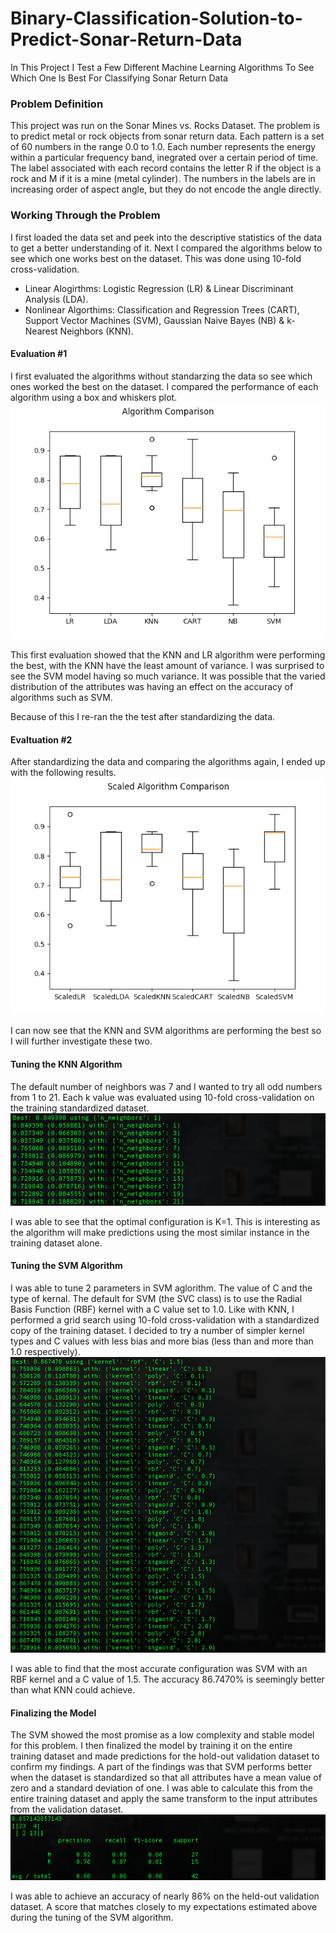 # Binary-Classification-Solution-to-Predict-Sonar-Return-Data
In This Project I Test a Few Different Machine Learning Algorithms To See Which One Is Best For Classifying Sonar Return Data
### Problem Definition
This project was run on the Sonar Mines vs. Rocks Dataset. The problem is to predict metal or rock objects from sonar return data. Each pattern is a set of 60 numbers in the range 0.0 to 1.0. Each number represents the energy within a particular frequency band, inegrated over a certain period of time. The label associated with each record contains the letter R if the object is a rock and M if it is a mine (metal cylinder). The numbers in the labels are in increasing order of aspect angle, but they do not encode the angle directly.

### Working Through the Problem
I first loaded the data set and peek into the descriptive statistics of the data to get a better understanding of it. Next I compared the algorithms below to see which one works best on the dataset. This was done using 10-fold cross-validation.
- Linear Alogirthms: Logistic Regression (LR) & Linear Discriminant Analysis (LDA).
- Nonlinear Algorthims: Classification and Regression Trees (CART), Support Vector Machines (SVM), Gaussian Naive Bayes (NB) & k-Nearest Neighbors (KNN).

#### Evaluation #1
I first evaluated the algorithms without standarzing the data so see which ones worked the best on the dataset. I compared the performance of each algorithm using a box and whiskers plot.
![Alt text](images/image1.png?raw=true)

This first evaluation showed that the KNN and LR algorithm were performing the best, with the KNN have the least amount of variance. I was surprised to see the SVM model having so much variance. It was possible that the varied distribution of the attributes was having an effect on the accuracy of algorithms such as SVM.

Because of this I re-ran the the test after standardizing the data.
#### Evaltuation #2
After standardizing the data and comparing the algorithms again, I ended up with the following results.
![Alt text](images/image2.png?raw=true)

I can now see that the KNN and SVM algorithms are performing the best so I will further investigate these two.
#### Tuning the KNN Algorithm
The default number of neighbors was 7 and I wanted to try all odd numbers from 1 to 21. Each k value was evaluated using 10-fold cross-validation on the training standardized dataset.
![Alt text](images/image3.png?raw=true)

I was able to see that the optimal configuration is K=1. This is interesting as the algorithm will make predictions using the most similar instance in the training dataset alone.

#### Tuning the SVM Algorithm
I was able to tune 2 parameters in SVM aglorithm. The value of C and the type of kernal. The default for SVM (the SVC class) is to use the Radial Basis Function (RBF) kernel with a C value set to 1.0. Like with KNN, I performed a grid search using 10-fold cross-validation with a standardized copy of the training dataset. I decided to try a number of simpler kernel types and C values with less bias and more bias (less than and more than 1.0 respectively).
![Alt text](images/image4.png?raw=true)

I was able to find that the most accurate configuration was SVM with an RBF kernel and a C value of 1.5. The accuracy 86.7470% is seemingly better than what KNN could achieve.

#### Finalizing the Model
The SVM showed the most promise as a low complexity and stable model for this problem. I then finalized the model by training it on the entire training dataset and made predictions for the hold-out validation dataset to confirm my findings. A part of the findings was that SVM performs better when the dataset is standardized so that all attributes have a mean value of zero and a standard deviation of one. I was able to calculate this from the entire training dataset and apply the same transform to the input attributes from the validation dataset.
![Alt text](images/image5.png?raw=true)

I was able to achieve an accuracy of nearly 86% on the held-out validation dataset. A score that matches closely to my expectations estimated above during the tuning of the SVM algorithm.

